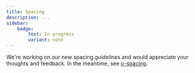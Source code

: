```yaml
---
title: Spacing
description: ...
sidebar:
    badge:
        text: In progress
        variant: note
---
```



We're working on our new spacing guidelines and would appreciate your thoughts and feedback. In the meantime, see [o-spacing](https://registry.origami.ft.com/components/o-spacing).

